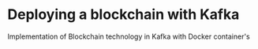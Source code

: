 # Deploying a blockchain with Kafka

Implementation of Blockchain technology in Kafka with Docker container's
